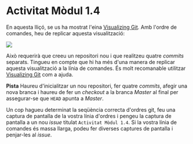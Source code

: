 # Activitat Mòdul 1.4

En aquesta lliçó, se us ha mostrat l'eina [Visualizing Git](http://git-school.github.io/visualizing-git/). Amb l'ordre de comandes, heu de replicar aquesta visualització:

![](https://github.com/github-campus-advisors/Campus-Advisor-Training/blob/master/Module%201/assets/visualize_git.png)

Això requerirà que creeu un repositori nou i que realitzeu quatre *commits* separats. Tingueu en compte que hi ha més d'una manera de replicar aquesta visualització a la línia de comandes. És molt recomanable utilitzar [Visualizing Git](http://git-school.github.io/visualizing-git/) com a ajuda.

**Pista**
Haureu d'inicialitzar un nou repositori, fer quatre *commits*, afegir una nova branca i haureu de fer un *checkout* a la branca *Master* al final per assegurar-se que `HEAD` apunta a *Master*.

Un cop hagueu determinat la seqüència correcta d'ordres git, feu una captura de pantalla de la vostra línia d'ordres i pengeu la captura de pantalla a un nou *issue* titulat `Activitat Mòdul 1.4`. Si la vostra línia de comandes és massa llarga, podeu fer diverses captures de pantalla i penjar-les al *issue*.
